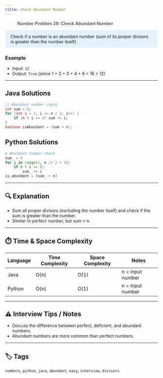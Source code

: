 ```yaml
---
title: Check Abundant Number
---
```


> **Number Problem 29: Check Abundant Number**

<div style="background: #e3f2fd; padding: 12px 18px; border-radius: 8px; margin-bottom: 18px;">
Check if a number is an abundant number (sum of its proper divisors is greater than the number itself).
</div>

### Example

- Input: `12`
- Output: `True` (since 1 + 2 + 3 + 4 + 6 = 16 > 12)

---
## Java Solutions
```java
// Abundant number check
int sum = 0;
for (int i = 1; i <= n / 2; i++) {
    if (n % i == 0) sum += i;
}
boolean isAbundant = (sum > n);
```

## Python Solutions
```python
# Abundant number check
sum_ = 0
for i in range(1, n // 2 + 1):
    if n % i == 0:
        sum_ += i
is_abundant = (sum_ > n)
``` 

---
## 🔍 Explanation
- Sum all proper divisors (excluding the number itself) and check if the sum is greater than the number.
- Similar to perfect number, but sum > n.

---

## ⏱️ Time & Space Complexity
| Language | Time Complexity | Space Complexity | Notes |
|----------|-----------------|------------------|-------|
| Java     | O(n)            | O(1)             | n = input number |
| Python   | O(n)            | O(1)             | n = input number |

---

## ⚠️ Interview Tips / Notes
- Discuss the difference between perfect, deficient, and abundant numbers.
- Abundant numbers are more common than perfect numbers.

---

## 🏷 Tags
`numbers`, `python`, `java`, `abundant`, `easy`, `interview`, `divisors`

